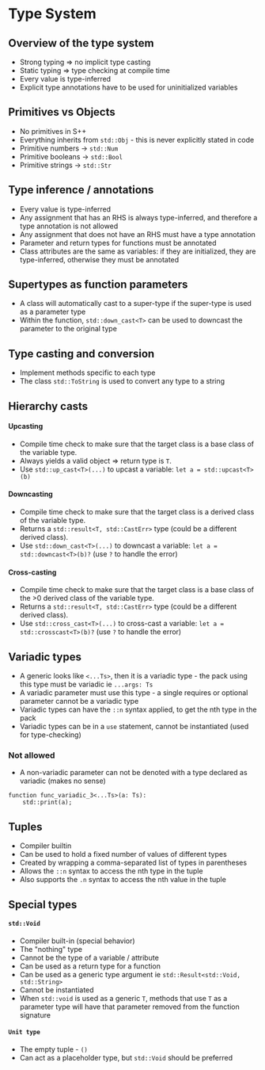 # Type System
## Overview of the type system
- Strong typing => no implicit type casting
- Static typing => type checking at compile time
- Every value is type-inferred
- Explicit type annotations have to be used for uninitialized variables

## Primitives vs Objects
- No primitives in S++
- Everything inherits from `std::Obj` - this is never explicitly stated in code
- Primitive numbers -> `std::Num`
- Primitive booleans -> `std::Bool`
- Primitive strings -> `std::Str`

## Type inference / annotations
- Every value is type-inferred
- Any assignment that has an RHS is always type-inferred, and therefore a type annotation is not allowed
- Any assignment that does not have an RHS must have a type annotation
- Parameter and return types for functions must be annotated
- Class attributes are the same as variables: if they are initialized, they are type-inferred, otherwise they must be annotated

## Supertypes as function parameters
- A class will automatically cast to a super-type if the super-type is used as a parameter type
- Within the function, `std::down_cast<T>` can be used to downcast the parameter to the original type

## Type casting and conversion
- Implement methods specific to each type
- The class `std::ToString` is used to convert any type to a string

## Hierarchy casts
#### Upcasting
- Compile time check to make sure that the target class is a base class of the variable type.
- Always yields a valid object => return type is `T`.
- Use `std::up_cast<T>(...)` to upcast a variable: `let a = std::upcast<T>(b)`

#### Downcasting
- Compile time check to make sure that the target class is a derived class of the variable type.
- Returns a `std::result<T, std::CastErr>` type (could be a different derived class).
- Use `std::down_cast<T>(...)` to downcast a variable: `let a = std::downcast<T>(b)?` (use `?` to handle the error)

#### Cross-casting
- Compile time check to make sure that the target class is a base class of the >0 derived class of the variable type.
- Returns a `std::result<T, std::CastErr>` type (could be a different derived class).
- Use `std::cross_cast<T>(...)` to cross-cast a variable: `let a = std::crosscast<T>(b)?` (use `?` to handle the error)

## Variadic types
- A generic looks like `<...Ts>`, then it is a variadic type - the pack using this type must be variadic ie `...args: Ts`
- A variadic parameter must use this type - a single requires or optional parameter cannot be a variadic type
- Variadic types can have the `::n` syntax applied, to get the nth type in the pack
- Variadic types can be in a `use` statement, cannot be instantiated (used for type-checking)

### Not allowed
- A non-variadic parameter can not be denoted with a type declared as variadic (makes no sense)
```s++
function func_variadic_3<...Ts>(a: Ts):
    std::print(a);
```

## Tuples
- Compiler builtin
- Can be used to hold a fixed number of values of different types
- Created by wrapping a comma-separated list of types in parentheses
- Allows the `::n` syntax to access the nth type in the tuple
- Also supports the `.n` syntax to access the nth value in the tuple


## Special types
#### `std::Void`
- Compiler built-in (special behavior)
- The "nothing" type
- Cannot be the type of a variable / attribute
- Can be used as a return type for a function
- Can be used as a generic type argument ie `std::Result<std::Void, std::String>`
- Cannot be instantiated
- When `std::void` is used as a generic `T`, methods that use `T` as a parameter type will have that parameter removed from the function signature

#### `Unit type`
- The empty tuple - `()`
- Can act as a placeholder type, but `std::Void` should be preferred
